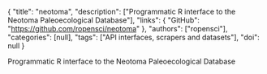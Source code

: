{
  "title": "neotoma",
  "description": ["Programmatic R interface to the Neotoma Paleoecological Database"],
  "links": {
    "GitHub": "https://github.com/ropensci/neotoma"
  },
  "authors": ["ropensci"],
  "categories": [null],
  "tags": ["API interfaces, scrapers and datasets"],
  "doi": null
}

<!-- Generated by csv2md.R – do not edit by hand -->

Programmatic R interface to the Neotoma Paleoecological Database